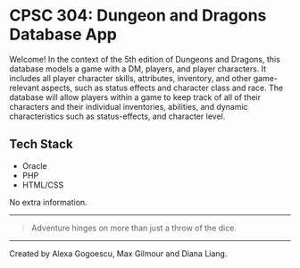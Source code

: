 # CPSC 304: Dungeon and Dragons Database App

Welcome! In the context of the 5th edition of Dungeons and Dragons, this database models a game with a DM, players, and player characters. It includes all player character skills, attributes, inventory, and other game-relevant aspects, such as status effects and character class and race. The database will allow players within a game to keep track of all of their characters and their individual inventories, abilities, and dynamic characteristics such as status-effects, and character level.

## Tech Stack
- Oracle
- PHP
- HTML/CSS


No extra information.

---

> Adventure hinges on more than just a throw of the dice.

---

Created by Alexa Gogoescu, Max Gilmour and Diana Liang.
